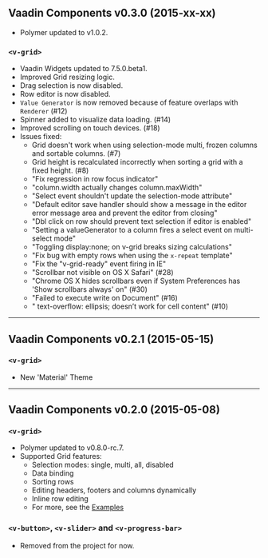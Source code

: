 ## Vaadin Components v0.3.0 (2015-xx-xx)
- Polymer updated to v1.0.2.

### `<v-grid>`
- Vaadin Widgets updated to 7.5.0.beta1.
- Improved Grid resizing logic.
- Drag selection is now disabled.
- Row editor is now disabled.
- `Value Generator` is now removed because of feature overlaps with `Renderer` (#12)
- Spinner added to visualize data loading. (#14)
- Improved scrolling on touch devices. (#18)
- Issues fixed:
  - Grid doesn't work when using selection-mode multi, frozen columns and sortable columns. (#7)
  - Grid height is recalculated incorrectly when sorting a grid with a fixed height. (#8)
  - "Fix regression in row focus indicator"
  - "column.width actually changes column.maxWidth"
  - "Select event shouldn't update the selection-mode attribute"
  - "Default editor save handler should show a message in the editor error message area and prevent the editor from closing"
  - "Dbl click on row should prevent text selection if editor is enabled"
  - "Setting a valueGenerator to a column fires a select event on multi-select mode"
  - "Toggling display:none; on v-grid breaks sizing calculations"
  - "Fix bug with empty rows when using the `x-repeat` template"
  - "Fix the "v-grid-ready" event firing in IE"
  - "Scrollbar not visible on OS X Safari" (#28)
  - "Chrome OS X hides scrollbars even if System Preferences has 'Show scrollbars always' on" (#30)
  - "Failed to execute write on Document" (#16)
  - "<v-grid> text-overflow: ellipsis; doesn’t work for cell content" (#10)

***

## Vaadin Components v0.2.1 (2015-05-15)

### `<v-grid>`
- New 'Material' Theme

***

## Vaadin Components v0.2.0 (2015-05-08)

### `<v-grid>`
- Polymer updated to v0.8.0-rc.7.
- Supported Grid features:
  - Selection modes: single, multi, all, disabled
  - Data binding
  - Sorting rows
  - Editing headers, footers and columns dynamically
  - Inline row editing
  - For more, see the [Examples](http://vaadin.github.io/components-examples/)


### `<v-button>`, `<v-slider>` and `<v-progress-bar>`
- Removed from the project for now.